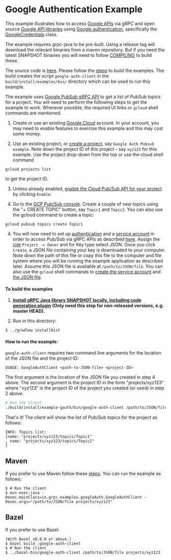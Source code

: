 Google Authentication Example
==============================================

This example illustrates how to access [Google APIs](https://cloud.google.com/apis/docs/overview) via gRPC and
open source [Google API libraries](https://github.com/googleapis) using
[Google authentication](https://developers.google.com/identity/protocols/OAuth2), specifically the
[GoogleCredentials](https://github.com/googleapis/google-auth-library-java/blob/master/oauth2_http/java/com/google/auth/oauth2/GoogleCredentials.java)
class.

The example requires grpc-java to be pre-built. Using a release tag will download the relevant binaries
from a maven repository. But if you need the latest SNAPSHOT binaries you will need to follow
[COMPILING](../COMPILING.md) to build these.

The source code is [here](src/main/java/io/grpc/examples/googleAuth). Please follow the
[steps](./README.md#to-build-the-examples) to build the examples. The build creates the script
`google-auth-client` in the `build/install/examples/bin/` directory which can be
used to run this example.

The example uses [Google PubSub gRPC API](https://cloud.google.com/pubsub/docs/reference/rpc/) to get a list
of PubSub topics for a project. You will need to perform the following steps to get the example to work.
Wherever possible, the required UI links or `gcloud` shell commands are mentioned.

1. Create or use an existing [Google Cloud](https://cloud.google.com) account. In your account, you may need
to enable features to exercise this example and this may cost some money.

2. Use an existing project, or [create a project](https://pantheon.corp.google.com/projectcreate),
say `Google Auth Pubsub example`. Note down the project ID of this project - say `xyz123` for this example.
Use the project drop-down from the top or use the cloud shell command
```
gcloud projects list
```
to get the project ID.

3. Unless already enabled, [enable the Cloud Pub/Sub API for your project](https://console.developers.google.com/apis/api/pubsub.googleapis.com/overview)
by clicking `Enable`.

4. Go to the [GCP Pub/Sub console](https://pantheon.corp.google.com/cloudpubsub). Create a couple of new
topics using the "+ CREATE TOPIC" button, say `Topic1` and `Topic2`. You can also use the gcloud command
to create a topic:
```
gcloud pubsub topics create Topic1
```

4. You will now need to set up [authentication](https://cloud.google.com/docs/authentication/) and a
[service account](https://cloud.google.com/docs/authentication/#service_accounts) in order to access
Pub/Sub via gRPC APIs as described [here](https://cloud.google.com/iam/docs/creating-managing-service-accounts).
Assign the [role](https://cloud.google.com/iam/docs/granting-roles-to-service-accounts) `Project -> Owner`
and for Key type select JSON. Once you click `Create`, a JSON file containing your key is downloaded to
your computer. Note down the path of this file or copy this file to the computer and file system where
you will be running the example application as described later. Assume this JSON file is available at
`/path/to/JSON/file`. You can also use the `gcloud` shell commands to
[create the service account](https://cloud.google.com/iam/docs/creating-managing-service-accounts#iam-service-accounts-create-gcloud)
and [the JSON file](https://cloud.google.com/iam/docs/creating-managing-service-account-keys#iam-service-account-keys-create-gcloud).

#### To build the examples

1. **[Install gRPC Java library SNAPSHOT locally, including code generation plugin](../../COMPILING.md) (Only need this step for non-released versions, e.g. master HEAD).**

2. Run in this directory:
```
$ ../gradlew installDist
```


#### How to run the example:
`google-auth-client` requires two command line arguments for the location of the JSON file and the project ID:

 ```text
USAGE: GoogleAuthClient <path-to-JSON-file> <project-ID>
```

The first argument <path-to-JSON-file> is the location of the JSON file you created in step 4 above.
The second argument <project-ID> is the project ID in the form "projects/xyz123" where "xyz123" is
the project ID of the project you created (or used) in step 2 above.

 ```bash
# Run the client
./build/install/example-gauth/bin/google-auth-client /path/to/JSON/file projects/xyz123
```
 That's it! The client will show the list of Pub/Sub topics for the project as follows:

 ```
 INFO: Topics list:
 [name: "projects/xyz123/topics/Topic1"
 , name: "projects/xyz123/topics/Topic2"
 ]
 ```

 ## Maven
 If you prefer to use Maven follow these [steps](../README.md#maven). You can run the example as follows:
 ```
 $ # Run the client
 $ mvn exec:java -Dexec.mainClass=io.grpc.examples.googleAuth.GoogleAuthClient -Dexec.args="/path/to/JSON/file projects/xyz123"
 ```

 ## Bazel
 If you prefer to use Bazel:
 ```
 (With Bazel v0.8.0 or above.)
 $ bazel build :google-auth-client
 $ # Run the client
 $ ../bazel-bin/google-auth-client /path/to/JSON/file projects/xyz123
 ```